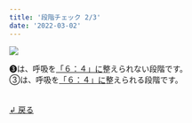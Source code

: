 ```yaml
---
title: '段階チェック 2/3'
date: '2022-03-02'
---
```

![](/images/a_03_.jpg)

➌は、呼吸を[「６：４」に]()整えられない段階です。  
③は、呼吸を[「６：４」に]()整えられる段階です。  

　  
[ ↲ 戻る ](/posts/00)
